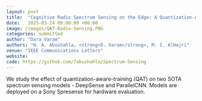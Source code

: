 ```yaml
---
layout: post
title:  "Cognitive Radio Spectrum Sensing on the Edge: A Quantization-Aware Deep Learning Approach"
date:   2025-03-14 09:00:00 +00:00
image: /images/QAT-Radio-Sensing.PNG
categories: submitted
author: "Dara Varam"
authors: "H. A. Abushahla, <strong>D. Varam</strong>, M. I. AlHajri"
venue: "IEEE Communications Letters"
website: 
code: https://github.com/7abushahla/Spectrum-Sensing
---
```


We study the effect of quantization-aware-training (QAT) on two SOTA spectrum sensing models - DeepSense and ParallelCNN. Models are deployed on a Sony Spresense for hardware evaluation.
